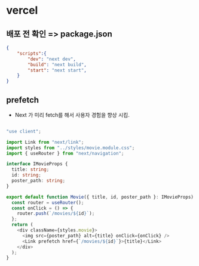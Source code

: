 # vercel

## 배포 전 확인 => package.json

```JSON
{
    "scripts":{
        "dev": "next dev",
        "build": "next build",
        "start": "next start",
    }
}
```

## prefetch

- Next 가 미리 fetch를 해서 사용자 경험을 향상 시킴.

```typescript | components/movie.tsx

"use client";

import Link from "next/link";
import styles from "../styles/movie.module.css";
import { useRouter } from "next/navigation";

interface IMovieProps {
  title: string;
  id: string;
  poster_path: string;
}

export default function Movie({ title, id, poster_path }: IMovieProps) {
  const router = useRouter();
  const onClick = () => {
    router.push(`/movies/${id}`);
  };
  return (
    <div className={styles.movie}>
      <img src={poster_path} alt={title} onClick={onClick} />
      <Link prefetch href={`/movies/${id}`}>{title}</Link>
    </div>
  );
}

```